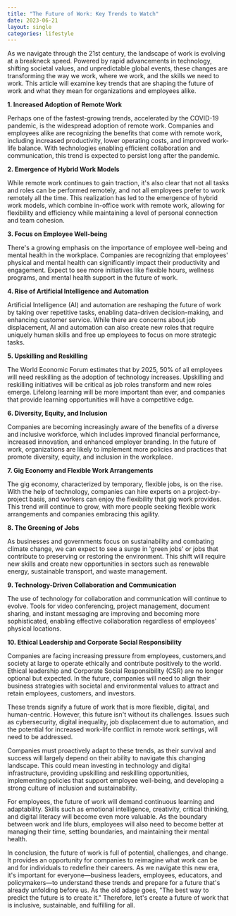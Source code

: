 ```yaml
---
title: "The Future of Work: Key Trends to Watch"
date: 2023-06-21
layout: single
categories: lifestyle
---
```

As we navigate through the 21st century, the landscape of work is evolving at a breakneck speed. Powered by rapid advancements in technology, shifting societal values, and unpredictable global events, these changes are transforming the way we work, where we work, and the skills we need to work. This article will examine key trends that are shaping the future of work and what they mean for organizations and employees alike.

**1. Increased Adoption of Remote Work**

Perhaps one of the fastest-growing trends, accelerated by the COVID-19 pandemic, is the widespread adoption of remote work. Companies and employees alike are recognizing the benefits that come with remote work, including increased productivity, lower operating costs, and improved work-life balance. With technologies enabling efficient collaboration and communication, this trend is expected to persist long after the pandemic.

**2. Emergence of Hybrid Work Models**

While remote work continues to gain traction, it's also clear that not all tasks and roles can be performed remotely, and not all employees prefer to work remotely all the time. This realization has led to the emergence of hybrid work models, which combine in-office work with remote work, allowing for flexibility and efficiency while maintaining a level of personal connection and team cohesion.

**3. Focus on Employee Well-being**

There's a growing emphasis on the importance of employee well-being and mental health in the workplace. Companies are recognizing that employees' physical and mental health can significantly impact their productivity and engagement. Expect to see more initiatives like flexible hours, wellness programs, and mental health support in the future of work.

**4. Rise of Artificial Intelligence and Automation**

Artificial Intelligence (AI) and automation are reshaping the future of work by taking over repetitive tasks, enabling data-driven decision-making, and enhancing customer service. While there are concerns about job displacement, AI and automation can also create new roles that require uniquely human skills and free up employees to focus on more strategic tasks.

**5. Upskilling and Reskilling**

The World Economic Forum estimates that by 2025, 50% of all employees will need reskilling as the adoption of technology increases. Upskilling and reskilling initiatives will be critical as job roles transform and new roles emerge. Lifelong learning will be more important than ever, and companies that provide learning opportunities will have a competitive edge.

**6. Diversity, Equity, and Inclusion**

Companies are becoming increasingly aware of the benefits of a diverse and inclusive workforce, which includes improved financial performance, increased innovation, and enhanced employer branding. In the future of work, organizations are likely to implement more policies and practices that promote diversity, equity, and inclusion in the workplace.

**7. Gig Economy and Flexible Work Arrangements**

The gig economy, characterized by temporary, flexible jobs, is on the rise. With the help of technology, companies can hire experts on a project-by-project basis, and workers can enjoy the flexibility that gig work provides. This trend will continue to grow, with more people seeking flexible work arrangements and companies embracing this agility.

**8. The Greening of Jobs**

As businesses and governments focus on sustainability and combating climate change, we can expect to see a surge in 'green jobs' or jobs that contribute to preserving or restoring the environment. This shift will require new skills and create new opportunities in sectors such as renewable energy, sustainable transport, and waste management.

**9. Technology-Driven Collaboration and Communication**

The use of technology for collaboration and communication will continue to evolve. Tools for video conferencing, project management, document sharing, and instant messaging are improving and becoming more sophisticated, enabling effective collaboration regardless of employees' physical locations.

**10. Ethical Leadership and Corporate Social Responsibility**

Companies are facing increasing pressure from employees, customers,and society at large to operate ethically and contribute positively to the world. Ethical leadership and Corporate Social Responsibility (CSR) are no longer optional but expected. In the future, companies will need to align their business strategies with societal and environmental values to attract and retain employees, customers, and investors.

These trends signify a future of work that is more flexible, digital, and human-centric. However, this future isn't without its challenges. Issues such as cybersecurity, digital inequality, job displacement due to automation, and the potential for increased work-life conflict in remote work settings, will need to be addressed.

Companies must proactively adapt to these trends, as their survival and success will largely depend on their ability to navigate this changing landscape. This could mean investing in technology and digital infrastructure, providing upskilling and reskilling opportunities, implementing policies that support employee well-being, and developing a strong culture of inclusion and sustainability.

For employees, the future of work will demand continuous learning and adaptability. Skills such as emotional intelligence, creativity, critical thinking, and digital literacy will become even more valuable. As the boundary between work and life blurs, employees will also need to become better at managing their time, setting boundaries, and maintaining their mental health.

In conclusion, the future of work is full of potential, challenges, and change. It provides an opportunity for companies to reimagine what work can be and for individuals to redefine their careers. As we navigate this new era, it's important for everyone—business leaders, employees, educators, and policymakers—to understand these trends and prepare for a future that's already unfolding before us. As the old adage goes, "The best way to predict the future is to create it." Therefore, let's create a future of work that is inclusive, sustainable, and fulfilling for all.
